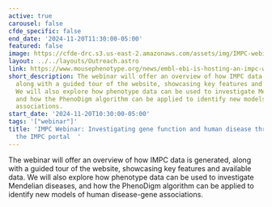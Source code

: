 ```yaml
---
active: true
carousel: false
cfde_specific: false
end_date: '2024-11-20T11:30:00-05:00'
featured: false
image: https://cfde-drc.s3.us-east-2.amazonaws.com/assets/img/IMPC-webinar-2024.png
layout: ../../layouts/Outreach.astro
link: https://www.mousephenotype.org/news/embl-ebi-is-hosting-an-impc-webinar-investigating-gene-function-and-human-disease-through-data-on-the-impc-portal/
short_description: The webinar will offer an overview of how IMPC data is generated,
  along with a guided tour of the website, showcasing key features and available data.
  We will also explore how phenotype data can be used to investigate Mendelian diseases,
  and how the PhenoDigm algorithm can be applied to identify new models of human disease-gene
  associations.
start_date: '2024-11-20T10:30:00-05:00'
tags: '["webinar"]'
title: 'IMPC Webinar: Investigating gene function and human disease through data on
  the IMPC portal  '
---
```

The webinar will offer an overview of how IMPC data is generated, along with a guided tour of the website, showcasing key features and available data. We will also explore how phenotype data can be used to investigate Mendelian diseases, and how the PhenoDigm algorithm can be applied to identify new models of human disease-gene associations.
